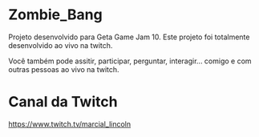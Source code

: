 # Zombie_Bang

Projeto desenvolvido para Geta Game Jam 10.
Este projeto foi totalmente desenvolvido ao vivo na twitch.

Você também pode assitir, participar, perguntar, interagir... comigo e com outras pessoas ao vivo na twitch.

# Canal da Twitch
https://www.twitch.tv/marcial_lincoln
